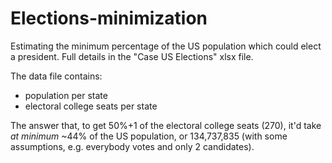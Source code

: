 # Elections-minimization
Estimating the minimum percentage of the US population which could elect a president. Full details in the "Case US Elections" xlsx file.

The data file contains:
- population per state
- electoral college seats per state

The answer that, to get 50%+1 of the electoral college seats (270), it'd take _at minimum_ ~44% of the US population, or 134,737,835 (with some assumptions, e.g. everybody votes and only 2 candidates). 
